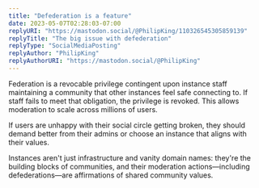 ```yaml
---
title: "Defederation is a feature"
date: 2023-05-07T02:28:03-07:00
replyURI: "https://mastodon.social/@PhilipKing/110326545305859139"
replyTitle: "The big issue with defederation"
replyType: "SocialMediaPosting"
replyAuthor: "PhilipKing"
replyAuthorURI: "https://mastodon.social/@PhilipKing"
---
```


Federation is a revocable privilege contingent upon instance staff maintaining a community that other instances feel safe connecting to. If staff fails to meet that obligation, the privilege is revoked. This allows moderation to scale across millions of users.

If users are unhappy with their social circle getting broken, they should demand better from their admins or choose an instance that aligns with their values.

Instances aren't just infrastructure and vanity domain names: they're the building blocks of communities, and their moderation actions—including defederations—are affirmations of shared community values.

